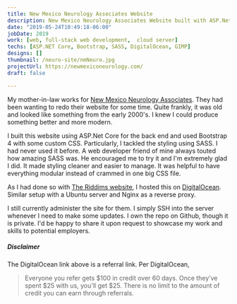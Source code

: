 ```yaml
---
title: New Mexico Neurology Associates Website
description: New Mexico Neurology Associates Website built with ASP.Net Core.
date: "2019-05-24T10:49:18-06:00"
jobDate: 2019
work: [web, full-stack web development,  cloud server]
techs: [ASP.NET Core, Bootstrap, SASS, DigitalOcean, GIMP]
designs: []
thumbnail: /neuro-site/nmNeuro.jpg
projectUrl: https://newmexiconeurology.com/
draft: false

---
```


My mother-in-law works for [New Mexico Neurology Associates](https://newmexiconeurology.com/). They had been wanting to redo their website for some time. Quite frankly, it was old and looked like something from the early 2000's. I knew I could produce something better and more modern.

I built this website using ASP.Net Core for the back end and used Bootstrap 4 with some custom CSS. Particularly, I tackled the styling using SASS. I had never used it before. A web developer friend of mine always touted how amazing SASS was. He encouraged me to try it and I'm extremely glad I did. It made styling cleaner and easier to manage. It was helpful to have everything modular instead of crammed in one big CSS file.

As I had done so with [The Riddims website](/portfolio/riddims-site), I hosted this on [DigitalOcean](https://m.do.co/c/d2a53e8b19fa). Similar setup with a Ubuntu server and Nginx as a reverse proxy.

I still currently administer the site for them. I simply SSH into the server whenever I need to make some updates. I own the repo on Github, though it is private. I'd be happy to share it upon request to showcase my work and skills to potential employers. 

##### Disclaimer
The DigitalOcean link above is a referral link. Per DigitalOcean, 
>Everyone you refer gets $100 in credit over 60 days. Once they’ve spent $25 with us, you'll get $25. There is no limit to the amount of credit you can earn through referrals.
